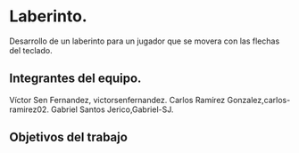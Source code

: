 # Laberinto.

Desarrollo de un laberinto para un jugador que se movera con las flechas del teclado.
## Integrantes del equipo.
Víctor Sen Fernandez, victorsenfernandez.
Carlos Ramírez Gonzalez,carlos-ramirez02.
Gabriel Santos Jerico,Gabriel-SJ.
## Objetivos del trabajo

